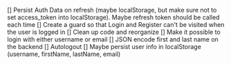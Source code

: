 [] Persist Auth Data on refresh (maybe localStorage, but make sure not to set access_token into localStorage). Maybe refresh token should be called each time
[] Create a guard so that Login and Register can't be visited when the user is logged in
[] Clean up code and reorganize
[] Make it possible to login with either username or email
[] JSON encode first and last name on the backend
[] Autologout
[] Maybe persist user info in localStorage (username, firstName, lastName, email)
